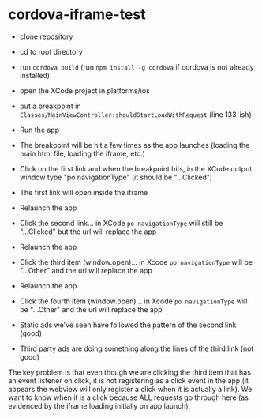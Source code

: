 # cordova-iframe-test

* clone repository
* cd to root directory
* run `cordova build` (run `npm install -g cordova` if cordova is not already installed)
* open the XCode project in platforms/ios
* put a breakpoint in `Classes/MainViewController:shouldStartLoadWithRequest` (line 133-ish)
* Run the app
* The breakpoint will be hit a few times as the app launches (loading the main html file, loading the iframe, etc.)
* Click on the first link and when the breakpoint hits, in the XCode output window type "po navigationType" (it should be "...Clicked")
* The first link will open inside the iframe
* Relaunch the app
* Click the second link... in XCode `po navigationType` will still be "...Clicked" but the url will replace the app
* Relaunch the app
* Click the third item (window.open)... in Xcode `po navigationType` will be "...Other" and the url will replace the app
* Relaunch the app
* Click the fourth item (window.open)... in Xcode `po navigationType` will be "...Other" and the url will replace the app

* Static ads we've seen have followed the pattern of the second link (good)
* Third party ads are doing something along the lines of the third link (not good)

The key problem is that even though we are clicking the third item that has an event listener on click, it is not registering as a click event in the app (it appears the webview will only register a click when it is actually a link).
We want to know when it is a click because ALL requests go through here (as evidenced by the iframe loading initially on app launch).
